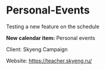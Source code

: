 # Personal-Events
 Testing a new feature on the schedule

<b>New calendar item:</b> Personal events

Client: Skyeng Campaign

Website: https://teacher.skyeng.ru/
